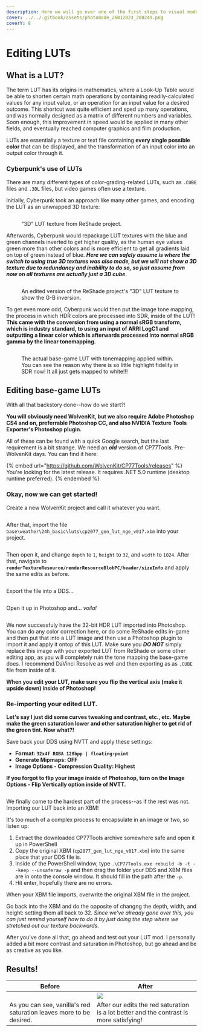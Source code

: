 ```yaml
---
description: Here we will go over one of the first steps to visual modding, editing LUTs!
cover: ../../.gitbook/assets/photomode_26012023_200249.png
coverY: 8
---
```


# Editing LUTs

## What is a LUT?

The term LUT has its origins in mathematics, where a Look-Up Table would be able to shorten certain math operations by containing readily-calculated values for any input value, or an operation for an input value for a desired outcome. This shortcut was quite efficient and sped up many operations, and was normally designed as a matrix of different numbers and variables. Soon enough, this improvement in speed would be applied in many other fields, and eventually reached computer graphics and film production.

LUTs are essentially a texture or text file containing **every single possible color** that can be displayed, and the transformation of an input color into an output color through it.

### Cyberpunk's use of LUTs

There are many different types of color-grading-related LUTs, such as `.CUBE` files and `.3DL` files, but video games often use a texture.

Initially, Cyberpunk took an approach like many other games, and encoding the LUT as an unwrapped 3D texture:

<figure><img src="../../.gitbook/assets/image (2) (3).png" alt=""><figcaption><p>"3D" LUT texture from ReShade project.</p></figcaption></figure>

Afterwards, Cyberpunk would repackage LUT textures with the blue and green channels inverted to get higher quality, as the human eye values green more than other colors and is more efficient to get all gradients laid on top of green instead of blue. <mark style="color:blue;"></mark> _**Here we can safely assume is where the switch to using true 3D textures was also made, but we will not show a 3D texture due to redundancy and inability to do so, so just assume from now on all textures are actually just a 3D cube.**_

<figure><img src="../../.gitbook/assets/lut_gb_inv.png" alt=""><figcaption><p>An edited version of the ReShade project's "3D" LUT texture to show the G-B inversion.</p></figcaption></figure>

To get even more odd, Cyberpunk would then put the image tone mapping, the process in which HDR colors are processed into SDR, inside of the LUT! **This came with the conversion from using a normal sRGB transform, which is industry standard, to using an input of ARRI LogC1 and outputting a linear color which is afterwards processed into normal sRGB gamma by the linear tonemapping.**

<figure><img src="../../.gitbook/assets/cp2077_gen_lut_nge_v017.png" alt=""><figcaption><p>The actual base-game LUT with tonemapping applied within. You can see the reason why there is so little highlight fidelity in SDR now! It all just gets mapped to white!!!</p></figcaption></figure>

## Editing base-game LUTs

With all that backstory done--how do we start?!

**You will obviously need WolvenKit, but we also require Adobe Photoshop CS4 and on, preferrable Photoshop CC, and also NVIDIA Texture Tools Exporter's Photoshop plugin.**

All of these can be found with a quick Google search, but the last requirement is a bit strange. We need an _**old**_ version of CP77Tools. Pre-WolvenKit days. You can find it here:&#x20;

{% embed url="https://github.com/WolvenKit/CP77Tools/releases" %}
You're looking for the latest release. It requires .NET 5.0 runtime (desktop runtime preferred).
{% endembed %}

### **Okay, now we can get started!**

Create a new WolvenKit project and call it whatever you want.&#x20;

<figure><img src="../../.gitbook/assets/create_project.png" alt=""><figcaption></figcaption></figure>

After that, import the file `base\weather\24h_basic\luts\cp2077_gen_lut_nge_v017.xbm` into your project.

<figure><img src="../../.gitbook/assets/Untitled-2.png" alt=""><figcaption></figcaption></figure>

Then open it, and change `depth` to `1`, `height` to `32`, and `width` to `1024`. After that, navigate to **`renderTextureResource/renderResourceBlobPC/header/sizeInfo`** and apply the same edits as before.

<figure><img src="../../.gitbook/assets/apply_edits.png" alt=""><figcaption></figcaption></figure>

Export the file into a DDS...

<figure><img src="../../.gitbook/assets/export_dds.png" alt=""><figcaption></figcaption></figure>

Open it up in Photoshop and... _voila!_

<figure><img src="../../.gitbook/assets/Screenshot_20230126_071905.png" alt=""><figcaption></figcaption></figure>

We now successfuly have the 32-bit HDR LUT imported into Photoshop. You can do any color correction here, or do some ReShade edits in-game and then put that into a LUT image and then use a Photoshop plugin to import it and apply it ontop of this LUT. Make sure you _**DO NOT**_ simply replace this image with your exported LUT from ReShade or some other editing app, as you will completely ruin the tone mapping the base-game does. I recommend DaVinci Resolve as well and then exporting as as `.CUBE` file from inside of it.

**When you edit your LUT, make sure you flip the vertical axis (make it upside down) inside of Photoshop!**

### Re-importing your edited LUT.

**Let's say I just did some curves tweaking and contrast, etc., etc. Maybe make the green saturation lower and other saturation higher to get rid of the green tint. Now what?!**

Save back your DDS using NVTT and apply these settings:

* **Format: `32x4f RGBA 128bpp | floating-point`**
* **Generate Mipmaps: OFF**
* **Image Options - Compression Quality: Highest**

**If you forgot to flip your image inside of Photoshop, turn on the Image Options - Flip Vertically option inside of NVTT.**

<figure><img src="../../.gitbook/assets/image (3).png" alt=""><figcaption></figcaption></figure>

We finally come to the hardest part of the process--as if the rest was not. Importing our LUT back into an XBM!

It's too much of a complex process to encapsulate in an image or two, so listen up:

1. Extract the downloaded CP77Tools archive somewhere safe and open it up in PowerShell
2. Copy the original XBM (`cp2077_gen_lut_nge_v017.xbm`) into the same place that your DDS file is.
3. Inside of the PowerShell window, type `.\CP77Tools.exe rebuild -b -t --keep --unsaferaw -p` and then drag the folder your DDS and XBM files are in onto the console window. It should fill in the path after the `-p`.
4. Hit enter, hopefully there are no errors.

When your XBM file imports, overwrite the original XBM file in the project.

Go back into the XBM and do the opposite of changng the depth, width, and height: setting them all back to 32. _Since we've already gone over this, you can just remind yourself how to do it by just doing the step where we stretched out our texture backwards._

After you've done all that, go ahead and test out your LUT mod. I personally added a bit more contrast and saturation in Photoshop, but go ahead and be as creative as you like.&#x20;

## Results!

| Before                                                                                      | After                                                                                   |
| ------------------------------------------------------------------------------------------- | --------------------------------------------------------------------------------------- |
| <img src="../../.gitbook/assets/photomode_26012023_200639.png" alt="" data-size="original"> | ![](../../.gitbook/assets/photomode\_26012023\_200249.png)                              |
| As you can see, vanilla's red saturation leaves more to be desired.                         | After our edits the red saturation is a lot better and the contrast is more satisfying! |
